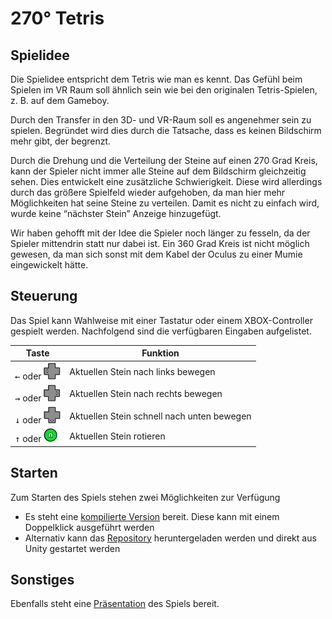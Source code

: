 # 270° Tetris #
## Spielidee ##
Die Spielidee entspricht dem Tetris wie man es kennt. Das Gefühl beim Spielen im VR Raum soll ähnlich sein wie bei den originalen Tetris-Spielen, z. B. auf dem Gameboy. 

Durch den Transfer in den 3D- und VR-Raum soll es angenehmer sein zu spielen. Begründet wird dies durch die Tatsache, dass es keinen Bildschirm mehr gibt, der begrenzt. 

Durch die Drehung und die Verteilung der Steine auf einen 270 Grad Kreis, kann der Spieler nicht immer alle Steine auf dem Bildschirm gleichzeitig sehen. Dies entwickelt eine zusätzliche Schwierigkeit. Diese wird allerdings durch das größere Spielfeld wieder aufgehoben, da man hier mehr Möglichkeiten hat seine Steine zu verteilen. 
Damit es nicht zu einfach wird, wurde keine “nächster Stein” Anzeige hinzugefügt. 

Wir haben gehofft mit der Idee die Spieler noch länger zu fesseln, da der Spieler mittendrin statt nur dabei ist. Ein 360 Grad Kreis ist nicht möglich gewesen, da man sich sonst mit dem Kabel der Oculus zu einer Mumie eingewickelt hätte. 
## Steuerung ##
Das Spiel kann Wahlweise mit einer Tastatur oder einem XBOX-Controller gespielt werden. Nachfolgend sind die verfügbaren Eingaben aufgelistet.

Taste|Funktion
-----|------------
<kbd>←</kbd> oder ![xbox links](https://github.com/dschoeneborn/270Tetris/blob/misc/controlls/links-xbox.bmp)|Aktuellen Stein nach links bewegen
<kbd>→</kbd> oder ![xbox rechts](https://github.com/dschoeneborn/270Tetris/blob/misc/controlls/rechts-xbox.bmp)|Aktuellen Stein nach rechts bewegen
<kbd>↓</kbd> oder ![xbox runter](https://github.com/dschoeneborn/270Tetris/blob/misc/controlls/runter-xbox.bmp)|Aktuellen Stein schnell nach unten bewegen
<kbd>↑</kbd> oder ![xbox A](https://github.com/dschoeneborn/270Tetris/blob/misc/controlls/a.bmp) |Aktuellen Stein rotieren

## Starten ##
Zum Starten des Spiels stehen zwei Möglichkeiten zur Verfügung
* Es steht eine [kompilierte Version](https://github.com/dschoeneborn/270Tetris/raw/misc/Tetris.zip) bereit. Diese kann mit einem Doppelklick ausgeführt werden
* Alternativ kann das [Repository](https://github.com/dschoeneborn/270Tetris/archive/master.zip) heruntergeladen werden und direkt aus Unity gestartet werden
## Sonstiges ##
Ebenfalls steht eine [Präsentation](https://github.com/dschoeneborn/270Tetris/raw/misc/270Tetris.pptx) des Spiels bereit.
